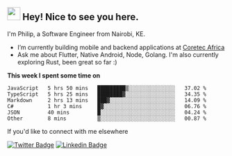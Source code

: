<h2><img src="https://slackmojis.com/emojis/3643-cool-doge/download" width="30"/> Hey! Nice to see you here.</h2>

<p>I'm Philip, a Software Engineer from Nairobi, KE. 

- I’m currently building mobile and backend applications at [Coretec Africa](https://coretecafrica.com/)</br>
- Ask me about Flutter, Native Android, Node, Golang. I'm also currently exploring Rust, been great so far :)</p>

**This week I spent some time on**
<!--START_SECTION:waka-->

```text
JavaScript   5 hrs 50 mins   █████████▒░░░░░░░░░░░░░░░   37.02 %
TypeScript   5 hrs 25 mins   ████████▓░░░░░░░░░░░░░░░░   34.35 %
Markdown     2 hrs 13 mins   ███▓░░░░░░░░░░░░░░░░░░░░░   14.09 %
C#           1 hr 3 mins     █▓░░░░░░░░░░░░░░░░░░░░░░░   06.76 %
JSON         40 mins         █░░░░░░░░░░░░░░░░░░░░░░░░   04.24 %
Other        8 mins          ▒░░░░░░░░░░░░░░░░░░░░░░░░   00.87 %
```

<!--END_SECTION:waka-->

If you'd like to connect with me elsewhere

[![Twitter Badge](https://img.shields.io/badge/-Twitter-1ca0f1?style=flat-square&labelColor=1ca0f1&logo=twitter&logoColor=white&link=https://twitter.com/_diogorodrigues)](https://twitter.com/kimathiphil)  [![Linkedin Badge](https://img.shields.io/badge/-LinkedIn-blue?style=flat-square&logo=Linkedin&logoColor=white&link=https://www.linkedin.com/in/philip-kimathi-2604a9114/)](https://www.linkedin.com/in/philip-kimathi-2604a9114/)
